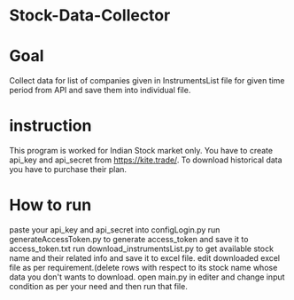 # Stock-Data-Collector
# Goal
Collect data for list of companies given in InstrumentsList file for given time period from API and save them into individual file.
# instruction
This program is worked for Indian Stock market only.
You have to create api_key and api_secret from https://kite.trade/.
To download historical data you have to purchase their plan.

# How to run
paste your api_key and api_secret into configLogin.py
run generateAccessToken.py to generate access_token and save it to access_token.txt
run download_instrumentsList.py to get available stock name and their related info and save it to excel file.
edit downloaded excel file as per requirement.(delete rows with respect to its stock name whose data you don't wants to download.
open main.py in editer and change input condition as per your need and then run that file.
